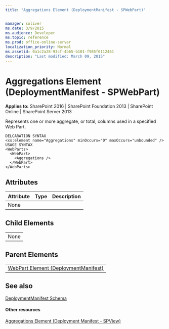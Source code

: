 ```yaml
---
title: "Aggregations Element (DeploymentManifest - SPWebPart)"


manager: soliver
ms.date: 3/9/2015
ms.audience: Developer
ms.topic: reference
ms.prod: office-online-server
localization_priority: Normal
ms.assetid: 0a1c2a28-93cf-4b65-b101-f985f6112461
description: "Last modified: March 09, 2015"
---
```


# Aggregations Element (DeploymentManifest - SPWebPart)

 
  
 **Applies to:** SharePoint 2016 | SharePoint Foundation 2013 | SharePoint Online | SharePoint Server 2013 
  
Represents one or more aggregate, or total, columns used in a specified Web Part.
  
```
DELCARATION SYNTAX
<xs:element name="Aggregations" minOccurs="0" maxOccurs="unbounded" />
USAGE SYNTAX
<WebParts>
  <WebPart>
    <Aggregations />
  </WebPart>
</WebParts>
```

## Attributes

|**Attribute**|**Type**|**Description**|
|:-----|:-----|:-----|
|None  <br/> |||
   
## Child Elements

||
|:-----|
|None |
   
## Parent Elements

||
|:-----|
|[WebPart Element (DeploymentManifest)](webpart-element-deploymentmanifest.md)|
   
## See also



[DeploymentManifest Schema](deploymentmanifest-schema.md)
#### Other resources

[Aggregations Element (Deployment Manifest - SPView)](aggregations-element-deployment-manifestspview.md)

